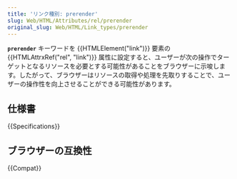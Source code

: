 ```yaml
---
title: 'リンク種別: prerender'
slug: Web/HTML/Attributes/rel/prerender
original_slug: Web/HTML/Link_types/prerender
---
```


**`prerender`** キーワードを {{HTMLElement("link")}} 要素の {{HTMLAttrxRef("rel", "link")}} 属性に設定すると、ユーザーが次の操作でターゲットとなるリソースを必要とする可能性があることをブラウザーに示唆します。したがって、ブラウザーはリソースの取得や処理を先取りすることで、ユーザーの操作性を向上させることができる可能性があります。

## 仕様書

{{Specifications}}

## ブラウザーの互換性

{{Compat}}

